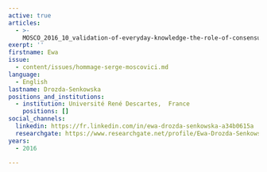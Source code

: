 ```yaml
---
active: true
articles:
  - >-
    MOSCO_2016_10_validation-of-everyday-knowledge-the-role-of-consensus-and-perceived-heterogeneity
exerpt: ''
firstname: Ewa
issue:
  - content/issues/hommage-serge-moscovici.md
language:
  - English
lastname: Drozda-Senkowska
positions_and_institutions:
  - institution: Université René Descartes,  France
    positions: []
social_channels:
  linkedin: https://fr.linkedin.com/in/ewa-drozda-senkowska-a34b0615a
  researchgate: https://www.researchgate.net/profile/Ewa-Drozda-Senkowska
years:
  - 2016

---
```

